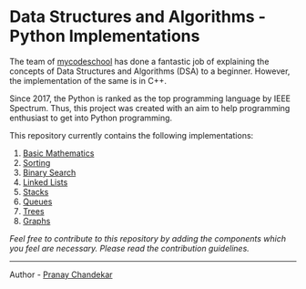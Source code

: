 
# Data Structures and Algorithms - Python Implementations  

The team of [mycodeschool](https://www.youtube.com/user/mycodeschool) has done a fantastic job of explaining the concepts of Data Structures and Algorithms (DSA) to a beginner. However, the implementation of the same is in C++.

Since 2017, the Python is ranked as the top programming language by IEEE Spectrum. Thus, this project was created with an aim to help programming enthusiast to get into Python programming.

This repository currently contains the following implementations:

 1. [Basic Mathematics](https://www.youtube.com/playlist?list=PL2_aWCzGMAwLL-mEB4ef20f3iqWMGWa25)
 2. [Sorting](https://www.youtube.com/playlist?list=PL2_aWCzGMAwKedT2KfDMB9YA5DgASZb3U)
 3. [Binary Search](https://www.youtube.com/playlist?list=PL2_aWCzGMAwL3ldWlrii6YeLszojgH77j)
 4. [Linked Lists](https://www.youtube.com/playlist?list=PLamIler5xrPoQEpvg2h3_dW0EAqxmifKw)
 5. [Stacks](https://www.youtube.com/playlist?list=PLamIler5xrPp1owrkSqDDpM1Vro_gKkcJ)
 6. [Queues](https://www.youtube.com/playlist?list=PLamIler5xrPqmGnmgZw4Y2l1YHVeM_X44)
 7. [Trees](https://www.youtube.com/playlist?list=PLamIler5xrPpNd1PHhhny4G50Yex8jQ29)
 8. [Graphs](https://www.youtube.com/playlist?list=PLamIler5xrPptAqpcMP_A1d-Q9cEcgkpJ)


*Feel free to contribute to this repository by adding the components which you feel are necessary. Please read the contribution guidelines.*

---
Author - [Pranay Chandekar](https://www.linkedin.com/in/pranaychandekar/)


 

